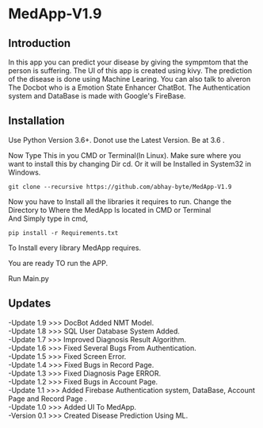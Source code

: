 # MedApp-V1.9
Introduction
------------
In this app you can predict your disease by giving the sympmtom that the person is suffering.
The UI of this app is created using kivy. The prediction of the disease is done using Machine Learing.
You can also talk to alveron The Docbot who is a Emotion State Enhancer ChatBot.
The Authentication system and DataBase is made with Google's FireBase.

Installation
------------
Use Python Version 3.6+. Donot use the Latest Version. Be at 3.6 .<br />

Now Type This in you CMD or Terminal(In Linux). Make sure where you want to install this by changing Dir cd. Or it will be Installed in System32 in Windows.<br/>

```git clone --recursive https://github.com/abhay-byte/MedApp-V1.9```  

Now you have to Install all the libraries it requires to run. Change the Directory to Where the MedApp Is located in CMD or Terminal</br>And Simply type in cmd,

```pip install -r Requirements.txt```

To Install every library MedApp requires.

You are ready TO run the APP.

Run Main.py

Updates
-------
-Update 1.9 >>> DocBot Added NMT Model.<br />
-Update 1.8 >>> SQL User Database System Added.<br />
-Update 1.7 >>> Improved Diagnosis Result Algorithm.<br />
-Update 1.6 >>> Fixed Several Bugs From Authentication.<br />
-Update 1.5 >>> Fixed Screen Error.<br />
-Update 1.4 >>> Fixed Bugs in Record Page.<br />
-Update 1.3 >>> Fixed Diagnosis Page ERROR.<br />
-Update 1.2 >>> Fixed Bugs in Account Page.<br />
-Update 1.1 >>> Added Firebase Authentication system, DataBase, Account Page and Record Page .<br />
-Update 1.0 >>> Added UI To MedApp.<br />
-Version 0.1 >>> Created Disease Prediction Using ML.<br />
